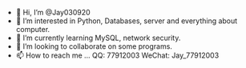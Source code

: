 - 👋 Hi, I’m @Jay030920
- 👀 I’m interested in Python, Databases, server and everything about computer.
- 🌱 I’m currently learning MySQL, network security.
- 💞️ I’m looking to collaborate on some programs.
- 📫 How to reach me ...
QQ: 77912003
WeChat: Jay_77912003
<!---
Jay030920/Jay030920 is a ✨ special ✨ repository because its `README.md` (this file) appears on your GitHub profile.
You can click the Preview link to take a look at your changes.
--->

